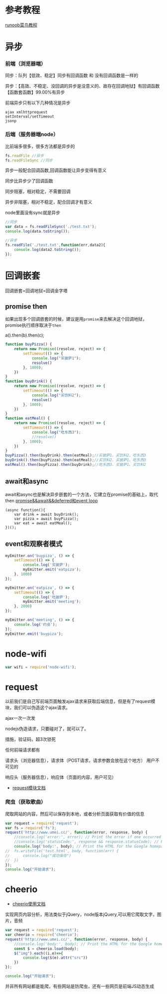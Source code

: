 # 参考教程

[runoob菜鸟教程](https://www.runoob.com/nodejs/nodejs-tutorial.html)

# 异步

### 前端（浏览器端）

同步：队列【低效、稳定】同步有回调函数 和 没有回调函数是一样的

异步：【高效、不稳定、没回调的异步是没意义的、故存在回调地狱】有回调函数【函数套函数】99.00%有异步

前端异步只有以下几种情况是异步
```
ajax xmlhttprequest
setInterval/setTimeout
jsonp
```

### 后端（服务器端node）

比前端多很多，很多方法都是异步的

```js
fs.readFile //异步
fs.readFileSync //同步
```

异步一般配合回调函数,回调函数能让异步变得有意义

同步比异步少了回调函数

同步阻塞，相对稳定，不需要回调

异步非阻塞，相对不稳定，配合回调才有意义

node里面没有sync就是异步

```js
//同步
var data = fs.readFileSync('./test.txt');
console.log(data.toString());

//异步
fs.readFile('./test.txt',function(err,data2){
	console.log(data2.toString());
});
```

# 回调嵌套

回调嵌套=回调地狱=回调金字塔

## promise then

如果出现多个回调嵌套的时候，建议是用`promise`来去解决这个回调地狱，promise执行顺序取决于`then`

a().then(b).then(c);

```js
function buyPizza() {
	return new Promise((resolve, reject) => {
		setTimeout(() => {
			console.log("买披萨1");
			resolve()
		}, 1000);
	})
}
function buyDrink() {
	return new Promise((resolve, reject) => {
		setTimeout(() => {
			console.log("买饮料2");
			resolve()
		}, 1000);
	})
}
function eatMeal() {
	return new Promise((resolve, reject) => {
		setTimeout(() => {
			console.log("吃东西3");
			//resolve()
		}, 1000);
	})
}
buyPizza().then(buyDrink).then(eatMeal);//买披萨1、买饮料2、吃东西3
buyDrink().then(buyPizza).then(eatMeal);//买饮料2、买披萨1、吃东西3
eatMeal().then(buyPizza).then(buyDrink);//吃东西3、买披萨1、买饮料2
```
## await和async

await和async也是解决异步嵌套的一个方法，它建立在promise的基础上，取代then
[promise&&await&&deferred和event loop](https://github.com/Wscats/node-tutorial/issues/12)

```
(async function(){
    var drink = await buyDrink();
    var pizza = await buyPizza();
    var eat = await eatMeal();
})();
```



## event和观察者模式

```js
myEmitter.on('buypiza', () => {
    setTimeout(() => {
        console.log('买披萨');
        myEmitter.emit('eatpiza');
    }, 1000)
});

myEmitter.on('eatpiza', () => {
    setTimeout(() => {
        console.log('吃披萨');
        myEmitter.emit('meeting');
    }, 2000)
});

myEmitter.on('meeting', () => {
    console.log('约会');
});
myEmitter.emit('buypiza');
```

# node-wifi

```js
var wifi = require('node-wifi');
```

# request

以前我们是自己写前端页面触发ajax请求来获取后端信息，但是有了request模块，我们可以伪造这个ajax请求。

ajax一次一次发

nodejs伪造请求，只要碰对了，就可以了。

措施，验证码，超3次锁死



任何前端请求都有

请求头（浏览器信息），请求体（POST请求，请求参数会放在这个地方）   用户不可见的

响应头（服务器信息），响应体（页面的内容，用户可见）

- [request模块文档](https://www.npmjs.com/package/request)

### 爬虫（获取歌曲）

爬取网站的内容，然后可以保存到本地，或者分析页面获取有价值的信息
```js
var request = require('request');
var fs = require('fs');
request('http://www.umei.cc/', function(error, response, body) {
	//console.log('error:', error); // Print the error if one occurred
	//console.log('statusCode:', response && response.statusCode); // Print the response status code if a response was received
	console.log('body:', body); // Print the HTML for the Google homepage.
//	fs.writeFile('test.html', body, function(err) {
//		console.log("成功保存")
//	})
});
console.log("开始请求");
```


# cheerio

- [cheerio使用文档](https://www.npmjs.com/package/cheerio)

实现网页内容分析，用法类似于jQuery，node版本jQuery,可以用它爬取文字，图片，音频

```js
var request = require('request');
var cheerio = require('cheerio');
request('http://www.umei.cc/', function(error, response, body) {
	//console.log('body:', body); // Print the HTML for the Google homepage.
	const $ = cheerio.load(body);
	$("img").each((i,e)=>{
		console.log($(e).attr("src"))
	})
});

console.log("开始请求");
```

并非所有网站都是能爬，有些网站是防爬虫，还有一些网页是前端JS动态生成

